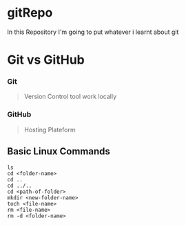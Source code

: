 # gitRepo
In this Repository I'm going to put whatever i learnt about git
# Git vs GitHub
### Git 
> Version Control tool work locally
### GitHub 
> Hosting Plateform
## Basic Linux Commands
```
ls
cd <folder-name>
cd ..
cd ../..
cd <path-of-folder>
mkdir <new-folder-name>
toch <file-name>
rm <file-name>
rm -d <folder-name>
```
